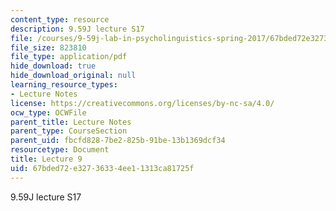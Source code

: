 ```yaml
---
content_type: resource
description: 9.59J lecture S17
file: /courses/9-59j-lab-in-psycholinguistics-spring-2017/67bded72e32736334ee11313ca81725f_MIT9_59jS17_lec9.pdf
file_size: 823810
file_type: application/pdf
hide_download: true
hide_download_original: null
learning_resource_types:
- Lecture Notes
license: https://creativecommons.org/licenses/by-nc-sa/4.0/
ocw_type: OCWFile
parent_title: Lecture Notes
parent_type: CourseSection
parent_uid: fbcfd828-7be2-825b-91be-13b1369dcf34
resourcetype: Document
title: Lecture 9
uid: 67bded72-e327-3633-4ee1-1313ca81725f
---
```

9.59J lecture S17